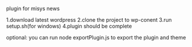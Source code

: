 plugin for misys news 

1.download latest wordpress
2.clone the project to wp-conent
3.run setup.sh(for windows)
4.plugin should be complete

optional:
you can run node exportPlugin.js to export the plugin and theme 